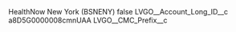 <?xml version="1.0" encoding="UTF-8"?>
<CustomMetadata xmlns="http://soap.sforce.com/2006/04/metadata" xmlns:xsi="http://www.w3.org/2001/XMLSchema-instance" xmlns:xsd="http://www.w3.org/2001/XMLSchema">
    <label>HealthNow New York (BSNENY)</label>
    <protected>false</protected>
    <values>
        <field>LVGO__Account_Long_ID__c</field>
        <value xsi:type="xsd:string">a8D5G0000008cmnUAA</value>
    </values>
    <values>
        <field>LVGO__CMC_Prefix__c</field>
        <value xsi:nil="true"/>
    </values>
</CustomMetadata>
